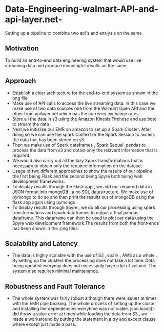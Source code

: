 # Data-Engineering-walmart-API-and-api-layer.net-
Setting up a pipeline to combine two api's and analysis on the same
## Motivation
To build an end-to-end data engineering system that would use live streaming data and produce meaningful results on the same.

## Approach 
- Establish a clear architecture for the end-to-end system as shown in the png file
- Make use of API calls to access the live streaming data. In this case we make use of two data sources one from the Walmart Open API and the other from apilayer.net which has the currency exchange rates.
- Store all the data in s3 using the Amazon Kinesis Firehose and use boto to stream the data
- Next,we initialise our EMR on amazon to set up a Spark Cluster. After doing so we can use the spark Context or the Spark      Session to access the data that has been stored on s3.
- Then we make use of Spark dataframes , Spark Sequel ,pandas to process the data from s3 and obtain only the relavant information that is required.
- We would also carry out all the lazy Spark transformations that is necessary to obtain only the required information on the dataset
- Usage of two different approaches to show the results of our pipeline , the first being Flask and the second being Spyre both being web development frameworks.
- To display results through the Flask app , we add our required data in JSON format into mongoDB , a no SQL datastructure. We make use of pymongo to do so and then print the results out of mongoDB using the flask app again using pymongo.
- To display results through Spyre , we do all our processing using spark transformations and spark dataframes to output a final pandas dataframe. This dataframe can then be used to plot our data using the Spyre web development framework.The results from both the front-ends has been shown in the .png files.

## Scalability and Latency 
- The data is highly scalable with the use of S3 , spark , AWS as a whole . By setting up the clusters the processing does not take a lot time. Data being updated everyday does not necessarily have a lot of volume. The system also requires minimal maintenance.

## Robustness and Fault Tolerance
- The whole system was fairly robust although there were issues at times with the EMR pipe beaking. The whole process of setting up the cluster and installing the dependencies everytime was not viable. json.loads() did throw a value error at times while loading the data from S3 , we made a workaround by putting the statement in a try and except clause where except just made a pass.
